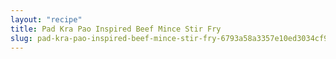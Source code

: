 ```yaml
---
layout: "recipe"
title: Pad Kra Pao Inspired Beef Mince Stir Fry
slug: pad-kra-pao-inspired-beef-mince-stir-fry-6793a58a3357e10ed3034cf9
---
```

